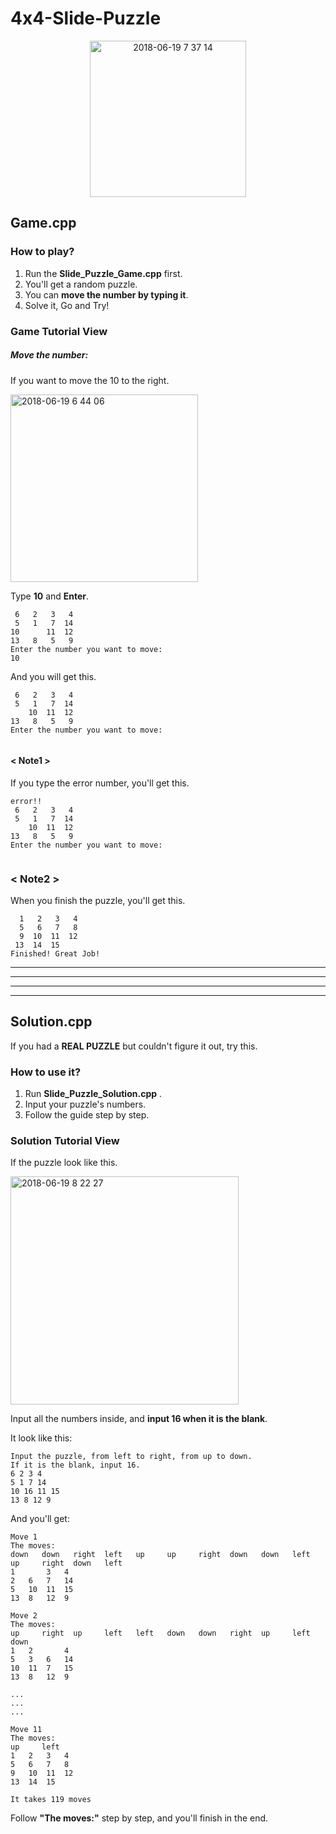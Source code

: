 
# 4x4-Slide-Puzzle

</p>
<p align="center">
	<img width="250" alt="2018-06-19 7 37 14" src="https://user-images.githubusercontent.com/40336920/41595130-4cf2171c-73f8-11e8-94df-788a68ac4861.png">
</p>
 
  
## Game.cpp

### How to play?

1. Run the **Slide_Puzzle_Game.cpp** first.
2. You'll get a random puzzle.
3. You can **move the number by typing it**.
4. Solve it, Go and Try!

### Game Tutorial View
##### Move the number:
If you want to move the 10 to the right.

<img width="300" alt="2018-06-19 6 44 06" src="https://user-images.githubusercontent.com/40336920/41593202-e019b5e2-73f1-11e8-961a-df1064154e6a.png">

Type **10** and **Enter**.

```
 6   2   3   4
 5   1   7  14
10      11  12
13   8   5   9
Enter the number you want to move:
10
```
And you will get this.

```
 6   2   3   4
 5   1   7  14
    10  11  12
13   8   5   9
Enter the number you want to move:
 
```
#### < Note1 >

If you type the error number, you'll get this.

```
error!!
 6   2   3   4
 5   1   7  14
    10  11  12
13   8   5   9
Enter the number you want to move:
 
```

### < Note2 >

When you finish the puzzle, you'll get this.

```
  1   2   3   4 
  5   6   7   8 
  9  10  11  12 
 13  14  15     
Finished! Great Job!
```

***
***
***
***

## Solution.cpp

If you had a **REAL PUZZLE** but couldn't figure it out, try this.

### How to use it?

1. Run **Slide_Puzzle_Solution.cpp** .
2. Input your puzzle's numbers.
3. Follow the guide step by step.

### Solution Tutorial View

If the puzzle look like this.

<img width="365" alt="2018-06-19 8 22 27" src="https://user-images.githubusercontent.com/40336920/41597029-d9e32912-73fe-11e8-80f5-49a8ea056eec.png">

Input all the numbers inside, and **input 16 when it is the blank**.

It look like this:

```
Input the puzzle, from left to right, from up to down.
If it is the blank, input 16.
6 2 3 4
5 1 7 14
10 16 11 15
13 8 12 9
```

And you'll get:

```
Move 1
The moves: 
down   down   right  left   up     up     right  down   down   left   
up     right  down   left   
1       3   4   
2   6   7   14  
5   10  11  15  
13  8   12  9   

Move 2
The moves: 
up     right  up     left   left   down   down   right  up     left   
down   
1   2       4   
5   3   6   14  
10  11  7   15  
13  8   12  9 

...
...
...

Move 11
The moves: 
up     left   
1   2   3   4   
5   6   7   8   
9   10  11  12  
13  14  15      

It takes 119 moves
```

Follow **"The moves:"** step by step, and you'll finish in the end.


